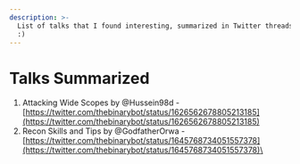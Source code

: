 ```yaml
---
description: >-
  List of talks that I found interesting, summarized in Twitter threads for you
  :)
---
```


# Talks Summarized

1. Attacking Wide Scopes by @Hussein98d -[https://twitter.com/thebinarybot/status/1626562678805213185](https://twitter.com/thebinarybot/status/1626562678805213185)
2. Recon Skills and Tips by @GodfatherOrwa - [https://twitter.com/thebinarybot/status/1645768734051557378](https://twitter.com/thebinarybot/status/1645768734051557378)\
